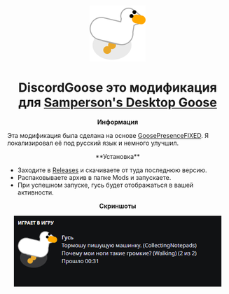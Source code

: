 <div align="center">

<img src="/images/icon.png" width="128" height="128">

# DiscordGoose это модификация для [Samperson's Desktop Goose](https://samperson.itch.io/desktop-goose)

**Информация**

</div>

Эта модификация была сделана на основе [GoosePresenceFIXED](https://github.com/G1nX-01/GoosePresenceFIXED).
Я локализировал её под русский язык и немного улучшил.

<div align="center">**Установка**</div>

- Заходите в [Releases](https://github.com/arttostog/DiscordGoose/releases) и скачиваете от туда последнюю версию.
- Распаковываете архив в папке Mods и запускаете.
- При успешном запуске, гусь будет отображаться в вашей активности.

<div align="center">

**Скриншоты**

<img src="/images/img.png">

</div>